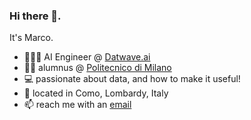 ### Hi there 👋.
It's Marco.

- 🧑🏻‍💼 AI Engineer @ [Datwave.ai](https://datwave.ai)
- 👨‍🎓 alumnus @ [Politecnico di Milano](https://polimi.it)
- 💻 passionate about data, and how to make it useful!
- 📌 located in Como, Lombardy, Italy
- 📫 reach me with an [email](mailto:marcobonalumi.mb+git@gmail.com)

<!--
**MBonalumi/MBonalumi** is a ✨ _special_ ✨ repository because its `README.md` (this file) appears on your GitHub profile.

Here are some ideas to get you started:

- 🔭 I’m currently working on ...
- 🌱 I’m currently learning ...
- 👯 I’m looking to collaborate on ...
- 🤔 I’m looking for help with ...
- 💬 Ask me about ...
- 📫 How to reach me: ...
- 😄 Pronouns: ...
- ⚡ Fun fact: ...
-->
